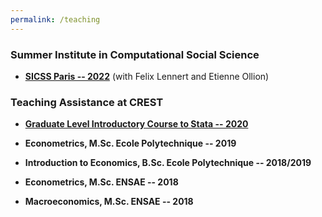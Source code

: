 ```yaml
---
permalink: /teaching
---
```


### Summer Institute in Computational Social Science

- [**SICSS Paris -- 2022**](https://github.com/fellennert/sicss-paris-2022) (with Felix Lennert and Etienne Ollion) 


### Teaching Assistance at CREST

- [**Graduate Level Introductory Course to Stata -- 2020**](https://gitlab.com/germain.gauthier/code-for-econometrics-101/-/blob/master/poly.md) 

- **Econometrics, M.Sc. Ecole Polytechnique -- 2019**

- **Introduction to Economics, B.Sc. Ecole Polytechnique -- 2018/2019**

- **Econometrics, M.Sc. ENSAE -- 2018**

- **Macroeconomics, M.Sc. ENSAE -- 2018**

